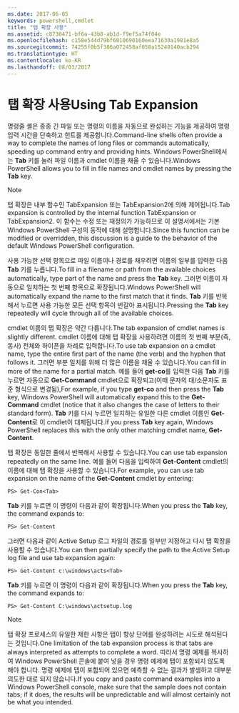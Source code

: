 ```yaml
---
ms.date: 2017-06-05
keywords: powershell,cmdlet
title: "탭 확장 사용"
ms.assetid: c8730471-bf6a-43b8-ab1d-f9ef5a74f04e
ms.openlocfilehash: c158e544d79bf6010690160eea71630a1981e8a5
ms.sourcegitcommit: 74255f0b5f386a072458af058a15240140acb294
ms.translationtype: HT
ms.contentlocale: ko-KR
ms.lasthandoff: 08/03/2017
---
```

# <a name="using-tab-expansion"></a><span data-ttu-id="02df8-103">탭 확장 사용</span><span class="sxs-lookup"><span data-stu-id="02df8-103">Using Tab Expansion</span></span>
<span data-ttu-id="02df8-104">명령줄 셸은 종종 긴 파일 또는 명령의 이름을 자동으로 완성하는 기능을 제공하여 명령 입력 시간을 단축하고 힌트를 제공합니다.</span><span class="sxs-lookup"><span data-stu-id="02df8-104">Command-line shells often provide a way to complete the names of long files or commands automatically, speeding up command entry and providing hints.</span></span> <span data-ttu-id="02df8-105">Windows PowerShell에서는 **Tab** 키를 눌러 파일 이름과 cmdlet 이름을 채울 수 있습니다.</span><span class="sxs-lookup"><span data-stu-id="02df8-105">Windows PowerShell allows you to fill in file names and cmdlet names by pressing the **Tab** key.</span></span>

> [!NOTE]
> <span data-ttu-id="02df8-106">탭 확장은 내부 함수인 TabExpansion 또는 TabExpansion2에 의해 제어됩니다.</span><span class="sxs-lookup"><span data-stu-id="02df8-106">Tab expansion is controlled by the internal function TabExpansion or TabExpansion2.</span></span> <span data-ttu-id="02df8-107">이 함수는 수정 또는 재정의가 가능하므로 이 설명서에서는 기본 Windows PowerShell 구성의 동작에 대해 설명합니다.</span><span class="sxs-lookup"><span data-stu-id="02df8-107">Since this function can be modified or overridden, this discussion is a guide to the behavior of the default Windows PowerShell configuration.</span></span>

<span data-ttu-id="02df8-108">사용 가능한 선택 항목으로 파일 이름이나 경로를 채우려면 이름의 일부를 입력한 다음 **Tab** 키를 누릅니다.</span><span class="sxs-lookup"><span data-stu-id="02df8-108">To fill in a filename or path from the available choices automatically, type part of the name and press the **Tab** key.</span></span> <span data-ttu-id="02df8-109">그러면 이름이 자동으로 일치하는 첫 번째 항목으로 확장됩니다.</span><span class="sxs-lookup"><span data-stu-id="02df8-109">Windows PowerShell will automatically expand the name to the first match that it finds.</span></span> <span data-ttu-id="02df8-110">**Tab** 키를 반복해서 누르면 사용 가능한 모든 선택 항목이 번갈아 표시됩니다.</span><span class="sxs-lookup"><span data-stu-id="02df8-110">Pressing the **Tab** key repeatedly will cycle through all of the available choices.</span></span>

<span data-ttu-id="02df8-111">cmdlet 이름의 탭 확장은 약간 다릅니다.</span><span class="sxs-lookup"><span data-stu-id="02df8-111">The tab expansion of cmdlet names is slightly different.</span></span> <span data-ttu-id="02df8-112">cmdlet 이름에 대해 탭 확장을 사용하려면 이름의 첫 번째 부분(즉, 동사) 전체와 하이픈을 차례로 입력합니다.</span><span class="sxs-lookup"><span data-stu-id="02df8-112">To use tab expansion on a cmdlet name, type the entire first part of the name (the verb) and the hyphen that follows it.</span></span> <span data-ttu-id="02df8-113">그러면 부분 일치를 위해 더 많은 이름을 채울 수 있습니다.</span><span class="sxs-lookup"><span data-stu-id="02df8-113">You can fill in more of the name for a partial match.</span></span> <span data-ttu-id="02df8-114">예를 들어 **get-co**를 입력한 다음 **Tab** 키를 누르면 자동으로 **Get-Command** cmdlet으로 확장되고(이때 문자의 대/소문자도 표준 형식으로 변경됨),</span><span class="sxs-lookup"><span data-stu-id="02df8-114">For example, if you type **get-co** and then press the **Tab** key, Windows PowerShell will automatically expand this to the **Get-Command** cmdlet (notice that it also changes the case of letters to their standard form).</span></span> <span data-ttu-id="02df8-115">**Tab** 키를 다시 누르면 일치하는 유일한 다른 cmdlet 이름인 **Get-Content**로 이 cmdlet이 대체됩니다.</span><span class="sxs-lookup"><span data-stu-id="02df8-115">If you press **Tab** key again, Windows PowerShell replaces this with the only other matching cmdlet name, **Get-Content**.</span></span>

<span data-ttu-id="02df8-116">탭 확장은 동일한 줄에서 반복해서 사용할 수 있습니다.</span><span class="sxs-lookup"><span data-stu-id="02df8-116">You can use tab expansion repeatedly on the same line.</span></span> <span data-ttu-id="02df8-117">예를 들어 다음을 입력하여 **Get-Content** cmdlet의 이름에 대해 탭 확장을 사용할 수 있습니다.</span><span class="sxs-lookup"><span data-stu-id="02df8-117">For example, you can use tab expansion on the name of the **Get-Content** cmdlet by entering:</span></span>

```
PS> Get-Con<Tab>
```

<span data-ttu-id="02df8-118">**Tab** 키를 누르면 이 명령이 다음과 같이 확장됩니다.</span><span class="sxs-lookup"><span data-stu-id="02df8-118">When you press the **Tab** key, the command expands to:</span></span>

```
PS> Get-Content
```

<span data-ttu-id="02df8-119">그러면 다음과 같이 Active Setup 로그 파일의 경로를 일부만 지정하고 다시 탭 확장을 사용할 수 있습니다.</span><span class="sxs-lookup"><span data-stu-id="02df8-119">You can then partially specify the path to the Active Setup log file and use tab expansion again:</span></span>

```
PS> Get-Content c:\windows\acts<Tab>
```

<span data-ttu-id="02df8-120">**Tab** 키를 누르면 이 명령이 다음과 같이 확장됩니다.</span><span class="sxs-lookup"><span data-stu-id="02df8-120">When you press the **Tab** key, the command expands to:</span></span>

```
PS> Get-Content C:\windows\actsetup.log
```

> [!NOTE]
> <span data-ttu-id="02df8-121">탭 확장 프로세스의 유일한 제한 사항은 탭이 항상 단어를 완성하려는 시도로 해석된다는 것입니다.</span><span class="sxs-lookup"><span data-stu-id="02df8-121">One limitation of the tab expansion process is that tabs are always interpreted as attempts to complete a word.</span></span> <span data-ttu-id="02df8-122">따라서 명령 예제를 복사하여 Windows PowerShell 콘솔에 붙여 넣을 경우 명령 예제에 탭이 포함되지 않도록 해야 합니다. 명령 예제에 탭이 포함되어 있으면 예측할 수 없는 결과가 발생하고 대부분 의도한 대로 되지 않습니다.</span><span class="sxs-lookup"><span data-stu-id="02df8-122">If you copy and paste command examples into a Windows PowerShell console, make sure that the sample does not contain tabs; if it does, the results will be unpredictable and will almost certainly not be what you intended.</span></span>

